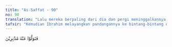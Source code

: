 ```yaml
---
title: "As-Saffat - 90"
no: 90
translation: "Lalu mereka berpaling dari dia dan pergi meninggalkannya."
tafsir: "Kemudian Ibrahim melayangkan pandangannya ke bintang-bintang dengan berpikir secara mendalam bagaimana menghadapi kaumnya yang tetap bersikeras untuk menyembah patung, hanya dengan alasan mempertahankan warisan nenek moyang. Padahal, beliau sudah memberikan peringatan dan pengajaran kepada mereka, sebagaimana firman Allah:\n\n(Ingatlah), ketika dia (Ibrahim) berkata kepada ayahnya dan kaumnya, \"Patung-patung apakah ini yang kamu tekun menyembahnya?\" Mereka menjawab, \"Kami mendapati nenek moyang kami menyembahnya.\" (al-Anbiya'/21: 52-53)\n\nSesudah berpikir dan mempertimbangkan dengan sungguh-sungguh, beliau memutuskan untuk mengambil tindakan yang bahaya, yaitu menghancurkan semua patung sembahan itu. \n\nPada suatu saat, kaum Ibrahim datang untuk mengundangnya guna menghadiri hari besar mereka. Beliau menolak ajakan mereka secara halus dengan alasan kesehatannya terganggu. Selain untuk menghindari hadir dalam hari besar mereka, Nabi Ibrahim bermaksud melaksanakan rencananya untuk menghancurkan patung-patung, dan menyatakan perlawanan secara terbuka terhadap pemuja patung-patung itu. Kaumnya tidak mengetahui rencana Nabi Ibrahim itu dan tidak pula mencurigainya. Juga tidak tampak pada sikapnya bahwa dia tidak jujur dalam perkataannya. Dengan demikian, upacara hari besar mereka berlangsung tanpa hadirnya Ibrahim. Alasan terganggu kesehatannya untuk tidak menghadiri undangan kaumnya, padahal sebenarnya dia tidak sakit, tidaklah dipandang dusta yang terlarang dalam agama. Bahwa Ibrahim membohongi kaumnya memang benar. Rasulullah bersabda:\n\nNabi Ibrahim tidak berbohong kecuali tiga perkataan, dua di antaranya tentang zat Allah, yaitu kata-katanya \"Saya sedang sakit\" dan \"sebenarnya yang besar ini yang memecahkannya\", dan kata-katanya mengenai istrinya Sarah \"ini saudaraku\". (Riwayat A.hmad dan asy-Syaikhan dari Abu Hurairah)\n\nKata-kata Nabi Ibrahim bahwa kesehatannya terganggu yang diucapkan di hadapan kaumnya sebenarnya untuk menghindari kehadirannya pada upacara hari besar kaumnya.\n\nIbrahim berkata, \"Sesungguhnya kami dan bapak-bapakku berada dalam kesesatan yang nyata\". Mereka menjawab, \"Apakah kamu datang kepada kami dengan sungguh-sungguh ataukah kamu termasuk orang-orang yang bermain-main?\" Ibrahim berkata, \"Sebenarnya Tuhan kamu adalah Tuhan langit dan bumi yang telah Dia ciptakan dan aku termasuk orang-orang yang dapat memberikan bukti atas yang demikian itu. Demi Allah, sesungguhnya aku akan melakukan tipu daya terhadap berhala-berhalamu sesudah kamu pergi meninggalkannya.\"\n\nDalam perayaan hari besar itu, Nabi Ibrahim mempergunakan kesempatan untuk menghancurkan patung-patung kaumnya. Kata-kata Ibrahim bahwa patung yang paling besar ini yang memecahkannya, diucapkan sewaktu dia diperiksa oleh kaumnya tentang perkara penghancuran patung. Sebenarnya dia sendiri yang memecahkan patung itu, tetapi dikatakan patung yang paling besarlah yang menghancurkannya, padahal kaumnya menyadari bahwa patung-patung itu tidak dapat berbuat apa-apa.\n\nKedua ucapan Ibrahim diucapkan dalam rangka perjuangannya menegakkan kalimat tauhid. Adapun ucapan yang ketiga, yaitu \"Sarah itu saudaraku\" padahal sebenarnya istrinya, diucapkan di hadapan raja ketika raja menginginkan Sarah.\n\nDengan demikian, ketiga perkataan yang diucapkan Ibrahim itu bukanlah kebohongan yang tercela dalam pandangan agama dan masyarakat. Rasulullah saw menjelaskan bahwa ketiga perkataan Nabi Ibrahim itu dibenarkan agama, seperti sabda Nabi saw:\n\nRasulullah bersabda tentang tiga perkataan Ibrahim dengan mengatakan bahwa tidak ada suatu dusta pun kecuali hal-hal yang dibenarkan agama Allah. (Riwayat at-Tirmidzi dari Abu Sa'id)"
---
```


فَتَوَلَّوْا عَنْهُ مُدْبِرِيْنَ
